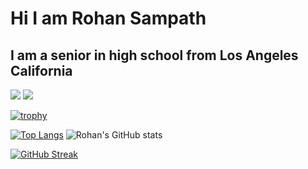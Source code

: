 #                         Hi I am Rohan Sampath
##         I am a senior in high school from Los Angeles California

![](https://komarev.com/ghpvc/?username=Rohan-dev-C&style=flat&color=DC143C)
![](https://img.shields.io/github/followers/Rohan-dev-C?style=social)

[![trophy](https://github-profile-trophy.vercel.app/?username=Rohan-dev-C&column=8&theme=gruvbox&no-frame=true)](https://github.com/ryo-ma/github-profile-trophy)

[![Top Langs](https://github-readme-stats.vercel.app/api/top-langs/?username=Rohan-dev-C&theme=onedark)](https://github.com/anuraghazra/github-readme-stats)
![Rohan's GitHub stats](https://github-readme-stats.vercel.app/api?username=Rohan-dev-C&show_icons=true&theme=onedark)  


[![GitHub Streak](https://github-readme-streak-stats.herokuapp.com/?user=Rohan-dev-C&theme=tokyonight)](https://git.io/streak-stats) 
